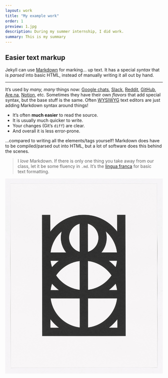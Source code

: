 ```yaml
---
layout: work
title: "My example work"
order: 1
preview: 1.jpg
description: During my summer internship, I did work.
summary: This is my summary
---
```


## Easier text markup

Jekyll can use [Markdown](https://www.markdownguide.org/getting-started/) for marking… up text. It has a special *syntax* that is *parsed* into basic HTML, instead of manually writing it all out by hand.

<!-- Note the inline link. -->

---

It’s used by *many, many* things now: [Google chats][chats], [Slack][slack], [Reddit][reddit], [GitHub][github], [Are.na][arena], [Notion][notion], etc. Sometimes they have their own *flavors* that add special syntax, but the base stuff is the same. Often [WYSIWYG][wysiwyg] text editors are just adding Markdown syntax around things!

<!-- Compared to these “reference style” ones. -->

[chats]: https://support.google.com/chat/answer/7649118?hl=en
[slack]: https://slack.com/help/articles/202288908-Format-your-messages
[reddit]: https://www.reddit.com/wiki/markdown
[github]: https://docs.github.com/en/get-started/writing-on-github/getting-started-with-writing-and-formatting-on-github/basic-writing-and-formatting-syntax
[arena]: https://support.are.na/help/what-types-of-content-can-i-save-to-are-dot-na
[notion]: https://www.notion.so/help/writing-and-editing-basics
[wysiwyg]: https://en.wikipedia.org/wiki/WYSIWYG

- It’s often **much easier** to read the source.
- It is usually much quicker to write.
- Your changes (Git’s `diff`) are clear.
- And overall it is less error-prone.

…compared to writing all the elements/tags yourself! Markdown does have to be compiled/parsed out into HTML, but a lot of software does this behind the scenes.

> I *love* Markdown. If there is only one thing you take away from our class, let it be some fluency in `.md`. It’s the [lingua franca](https://en.wikipedia.org/wiki/Lingua_franca) for basic text formatting.

![image tooltip here](1.jpg)
